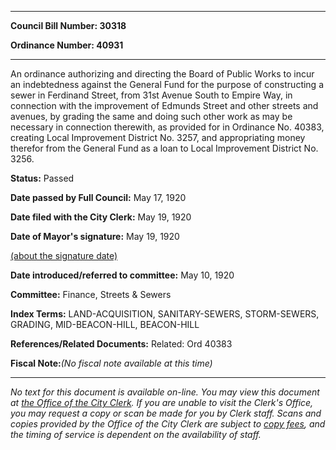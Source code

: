 

********

**Council Bill Number: 30318**
   
**Ordinance Number: 40931**
********

 An ordinance authorizing and directing the Board of Public Works to incur an indebtedness against the General Fund for the purpose of constructing a sewer in Ferdinand Street, from 31st Avenue South to Empire Way, in connection with the improvement of Edmunds Street and other streets and avenues, by grading the same and doing such other work as may be necessary in connection therewith, as provided for in Ordinance No. 40383, creating Local Improvement District No. 3257, and appropriating money therefor from the General Fund as a loan to Local Improvement District No. 3256.

**Status:** Passed
   
**Date passed by Full Council:** May 17, 1920
   
**Date filed with the City Clerk:** May 19, 1920
   
**Date of Mayor's signature:** May 19, 1920
   
[(about the signature date)](/~public/approvaldate.htm)
   
   
   
**Date introduced/referred to committee:** May 10, 1920
   
**Committee:** Finance, Streets & Sewers
   
   
**Index Terms:** LAND-ACQUISITION, SANITARY-SEWERS, STORM-SEWERS, GRADING, MID-BEACON-HILL, BEACON-HILL

**References/Related Documents:** Related: Ord 40383

**Fiscal Note:**_(No fiscal note available at this time)_
********

_No text for this document is available on-line. You may view this document at [the Office of the City Clerk](http://www.seattle.gov/leg/clerk/contactUs.htm). If you are unable to visit the Clerk's Office, you may request a copy or scan be made for you by Clerk staff. Scans and copies provided by the Office of the City Clerk are subject to [copy fees](http://clerk.seattle.gov/~public/clerkfees.htm), and the timing of service is dependent on the availability of staff._

